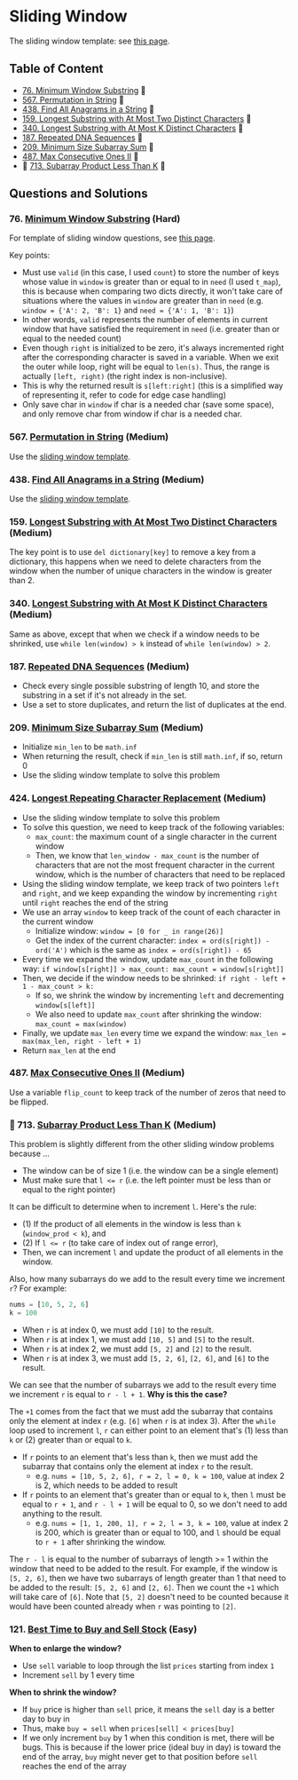 
# Sliding Window

The sliding window template: see [this page](../README.md).

## Table of Content
- [76. Minimum Window Substring](#76-minimum-window-substring-hard) 🍎
- [567. Permutation in String](#567-permutation-in-string-medium) 🍊
- [438. Find All Anagrams in a String](#438-find-all-anagrams-in-a-string-medium) 🍊
- [159. Longest Substring with At Most Two Distinct Characters](#159-longest-substring-with-at-most-two-distinct-characters-medium) 🍊
- [340. Longest Substring with At Most K Distinct Characters](#340-longest-substring-with-at-most-k-distinct-characters-medium) 🍊
- [187. Repeated DNA Sequences](#187-repeated-dna-sequences-medium) 🍊
- [209. Minimum Size Subarray Sum](#209-minimum-size-subarray-sum-medium) 🍊
- [487. Max Consecutive Ones II](#487-max-consecutive-ones-ii-medium) 🍊
- 🚩 [713. Subarray Product Less Than K](#-713-subarray-product-less-than-k-medium) 🍊

## Questions and Solutions

### 76. [Minimum Window Substring](https://leetcode.com/problems/minimum-window-substring/) (Hard)
For template of sliding window questions, see [this page](https://github.com/lexiewangdl/pyalgo/blob/2f0446458ce2647cca671149926d3492e395ad48/README.md).

Key points:
- Must use `valid` (in this case, I used `count`) to store the number of keys whose value in `window` is greater than or equal to in `need` (I used `t_map`), this is because when comparing two dicts directly, it won't take care of situations where the values in `window` are greater than in `need` (e.g. `window = {'A': 2, 'B': 1}` and `need = {'A': 1, 'B': 1}`)
- In other words, `valid` represents the number of elements in current window that have satisfied the requirement in `need` (i.e. greater than or equal to the needed count)
- Even though `right` is initialized to be zero, it's always incremented right after the corresponding character is saved in a variable. When we exit the outer while loop, right will be equal to `len(s)`. Thus, the range is actually `[left, right)` (the right index is non-inclusive).
- This is why the returned result is `s[left:right]` (this is a simplified way of representing it, refer to code for edge case handling)
- Only save char in `window` if char is a needed char (save some space), and only remove char from window if char is a needed char.

### 567. [Permutation in String](https://leetcode.com/problems/permutation-in-string/) (Medium)
Use the [sliding window template](https://github.com/lexiewangdl/pyalgo/blob/2f0446458ce2647cca671149926d3492e395ad48/README.md).

### 438. [Find All Anagrams in a String](https://leetcode.com/problems/find-all-anagrams-in-a-string/description/) (Medium)
Use the [sliding window template](https://github.com/lexiewangdl/pyalgo/blob/2f0446458ce2647cca671149926d3492e395ad48/README.md).

### 159. [Longest Substring with At Most Two Distinct Characters](https://leetcode.com/problems/longest-substring-with-at-most-two-distinct-characters/) (Medium)
The key point is to use `del dictionary[key]` to remove a key from a dictionary, this happens when we need to delete
characters from the window when the number of unique characters in the window is greater than 2.

### 340. [Longest Substring with At Most K Distinct Characters](https://leetcode.com/problems/longest-substring-with-at-most-k-distinct-characters/) (Medium)
Same as above, except that when we check if a window needs to be shrinked, use `while len(window) > k` instead of `while len(window) > 2`.

### 187. [Repeated DNA Sequences](https://leetcode.com/problems/repeated-dna-sequences/) (Medium)
- Check every single possible substring of length 10, and store the substring in a set if it's not already in the set.
- Use a set to store duplicates, and return the list of duplicates at the end.

### 209. [Minimum Size Subarray Sum](https://leetcode.com/problems/minimum-size-subarray-sum/) (Medium)
- Initialize `min_len` to be `math.inf`
- When returning the result, check if `min_len` is still `math.inf`, if so, return 0
- Use the sliding window template to solve this problem

### 424. [Longest Repeating Character Replacement](https://leetcode.com/problems/longest-repeating-character-replacement/) (Medium)
- Use the sliding window template to solve this problem
- To solve this question, we need to keep track of the following variables:
  - `max_count`: the maximum count of a single character in the current window
  - Then, we know that `len_window - max_count` is the number of characters that are not the most frequent character in the current window, which is the number of characters that need to be replaced
- Using the sliding window template, we keep track of two pointers `left` and `right`, and we keep expanding the window by incrementing `right` until `right` reaches the end of the string
- We use an array `window` to keep track of the count of each character in the current window
  - Initialize window: `window = [0 for _ in range(26)]`
  - Get the index of the current character: `index = ord(s[right]) - ord('A')` which is the same as `index = ord(s[right]) - 65`
- Every time we expand the window, update `max_count` in the following way: `if window[s[right]] > max_count: max_count = window[s[right]]`
- Then, we decide if the window needs to be shrinked: `if right - left + 1 - max_count > k:`
  - If so, we shrink the window by incrementing `left` and decrementing `window[s[left]]`
  - We also need to update `max_count` after shrinking the window: `max_count = max(window)`
- Finally, we update `max_len` every time we expand the window: `max_len = max(max_len, right - left + 1)`
- Return `max_len` at the end

### 487. [Max Consecutive Ones II](https://leetcode.com/problems/max-consecutive-ones-ii/) (Medium)
Use a variable `flip_count` to keep track of the number of zeros that need to be flipped.

### 🚩 713. [Subarray Product Less Than K](https://leetcode.com/problems/subarray-product-less-than-k/) (Medium)
This problem is slightly different from the other sliding window problems because ...
- The window can be of size 1 (i.e. the window can be a single element)
- Must make sure that `l <= r` (i.e. the left pointer must be less than or equal to the right pointer)

It can be difficult to determine when to increment `l`. Here's the rule:
- (1) If the product of all elements in the window is less than `k` (`window_prod < k`), and
- (2) If `l <= r` (to take care of index out of range error),
- Then, we can increment `l` and update the product of all elements in the window.

Also, how many subarrays do we add to the result every time we increment `r`?
For example:
```python
nums = [10, 5, 2, 6]
k = 100
```
- When `r` is at index 0, we must add `[10]` to the result.
- When `r` is at index 1, we must add `[10, 5]` and `[5]` to the result.
- When `r` is at index 2, we must add `[5, 2]` and `[2]` to the result.
- When `r` is at index 3, we must add `[5, 2, 6]`, `[2, 6]`, and `[6]` to the result.

We can see that the number of subarrays we add to the result every time we increment `r` is equal to `r - l + 1`.
**Why is this the case?** 

The `+1` comes from the fact that we must add the subarray that contains only the element at index `r` (e.g. `[6]` when `r` is at index 3).
After the `while` loop used to increment `l`, `r` can either point to an element that's (1) less than `k` or (2) greater than or equal to `k`.
- If `r` points to an element that's less than `k`, then we must add the subarray that contains only the element at index `r` to the result.
  - e.g. `nums = [10, 5, 2, 6], r = 2, l = 0, k = 100`, value at index 2 is 2, which needs to be added to result
- If `r` points to an element that's greater than or equal to `k`, then `l` must be equal to `r + 1`, and `r - l + 1` will be equal to 0, so we don't need to add anything to the result.
  - e.g. `nums = [1, 1, 200, 1], r = 2, l = 3, k = 100`, value at index 2 is 200, which is greater than or equal to 100, 
    and `l` should be equal to `r + 1` after shrinking the window.

The `r - l` is equal to the number of subarrays of length >= 1 within the window that need to be added to the result.
For example, if the window is `[5, 2, 6]`, then we have two subarrays of length greater than 1 that need to be added to the result: `[5, 2, 6]` and `[2, 6]`.
Then we count the `+1` which will take care of `[6]`. Note that `[5, 2]` doesn't need to be counted because it would have been
counted already when `r` was pointing to `[2]`.

### 121. [Best Time to Buy and Sell Stock](https://leetcode.com/problems/best-time-to-buy-and-sell-stock/) (Easy)
**When to enlarge the window?**
- Use `sell` variable to loop through the list `prices` starting from index `1`
- Increment `sell` by 1 every time

**When to shrink the window?**
- If `buy` price is higher than `sell` price, it means the `sell` day is a better day to buy in
- Thus, make `buy = sell` when `prices[sell] < prices[buy]`
- If we only increment `buy` by 1 when this condition is met, there will be bugs. This is because if the lower price (ideal buy in day) is toward the end of the array,
  `buy` might never get to that position before `sell` reaches the end of the array
